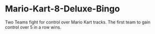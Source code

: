 # Mario-Kart-8-Deluxe-Bingo
Two Teams fight for control over Mario Kart tracks. The first team to gain control over 5 in a row wins.
